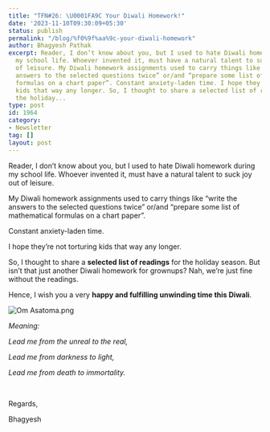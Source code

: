 ```yaml
---
title: "TFN#26: \U0001FA9C Your Diwali Homework!"
date: '2023-11-10T09:30:09+05:30'
status: publish
permalink: "/blog/%f0%9f%aa%9c-your-diwali-homework"
author: Bhagyesh Pathak
excerpt: Reader, I don’t know about you, but I used to hate Diwali homework during
  my school life. Whoever invented it, must have a natural talent to suck joy out
  of leisure. My Diwali homework assignments used to carry things like “write the
  answers to the selected questions twice” or/and “prepare some list of mathematical
  formulas on a chart paper”. Constant anxiety-laden time. I hope they’re not torturing
  kids that way any longer. So, I thought to share a selected list of readings for
  the holiday...
type: post
id: 1964
category:
- Newsletter
tag: []
layout: post
---
```


Reader, I don’t know about you, but I used to hate Diwali homework during my school life. Whoever invented it, must have a natural talent to suck joy out of leisure.

My Diwali homework assignments used to carry things like “write the answers to the selected questions twice” or/and “prepare some list of mathematical formulas on a chart paper”.

Constant anxiety-laden time.

I hope they’re not torturing kids that way any longer.

So, I thought to share a **selected list of readings** for the holiday season. But isn’t that just another Diwali homework for grownups? Nah, we’re just fine without the readings.

Hence, I wish you a very **happy and fulfilling unwinding time this Diwali**.

![Om Asatoma.png](https://embed.filekitcdn.com/e/tkwVjiL2WnM6sb9P2ZThes/2cXxqWpAyTn8LwNwZfVy9N)

*Meaning:*

*Lead me from the unreal to the real,*

*Lead me from darkness to light,*

*Lead me from death to immortality.*

​

Regards,

Bhagyesh